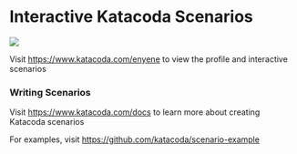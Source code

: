 # Interactive Katacoda Scenarios

[![](http://shields.katacoda.com/katacoda/enyene/count.svg)](https://www.katacoda.com/enyene "Get your profile on Katacoda.com")

Visit https://www.katacoda.com/enyene to view the profile and interactive scenarios

### Writing Scenarios
Visit https://www.katacoda.com/docs to learn more about creating Katacoda scenarios

For examples, visit https://github.com/katacoda/scenario-example
